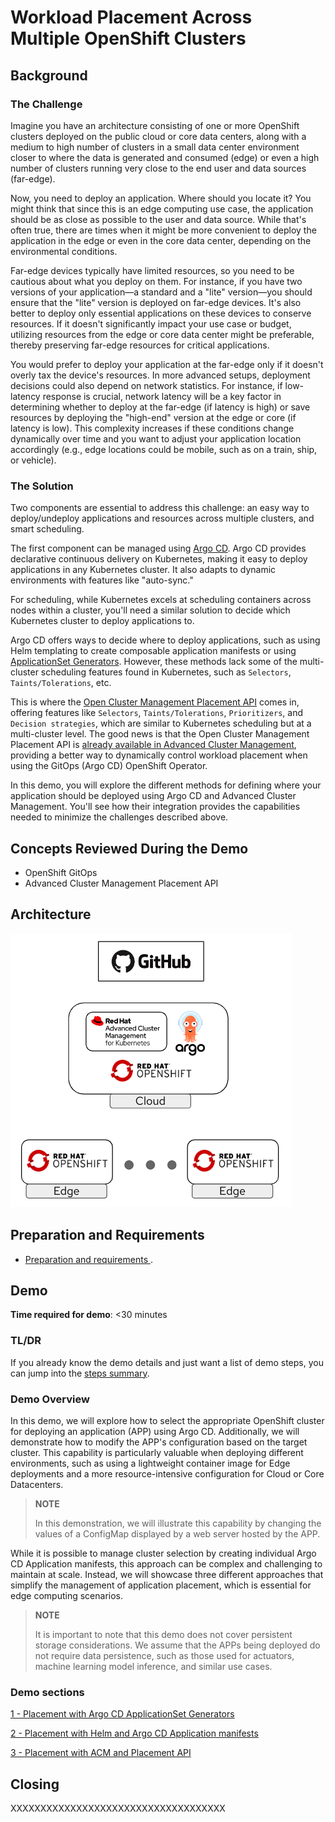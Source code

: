 # Workload Placement Across Multiple OpenShift Clusters

## Background

### The Challenge

Imagine you have an architecture consisting of one or more OpenShift clusters deployed on the public cloud or core data centers, along with a medium to high number of clusters in a small data center environment closer to where the data is generated and consumed (edge) or even a high number of clusters running very close to the end user and data sources (far-edge).

Now, you need to deploy an application. Where should you locate it? You might think that since this is an edge computing use case, the application should be as close as possible to the user and data source. While that's often true, there are times when it might be more convenient to deploy the application in the edge or even in the core data center, depending on the environmental conditions.

Far-edge devices typically have limited resources, so you need to be cautious about what you deploy on them. For instance, if you have two versions of your application—a standard and a "lite" version—you should ensure that the "lite" version is deployed on far-edge devices. It's also better to deploy only essential applications on these devices to conserve resources. If it doesn't significantly impact your use case or budget, utilizing resources from the edge or core data center might be preferable, thereby preserving far-edge resources for critical applications.

You would prefer to deploy your application at the far-edge only if it doesn't overly tax the device's resources. In more advanced setups, deployment decisions could also depend on network statistics. For instance, if low-latency response is crucial, network latency will be a key factor in determining whether to deploy at the far-edge (if latency is high) or save resources by deploying the "high-end" version at the edge or core (if latency is low). This complexity increases if these conditions change dynamically over time and you want to adjust your application location accordingly (e.g., edge locations could be mobile, such as on a train, ship, or vehicle).

### The Solution

Two components are essential to address this challenge: an easy way to deploy/undeploy applications and resources across multiple clusters, and smart scheduling.

The first component can be managed using [Argo CD](https://www.redhat.com/en/topics/devops/what-is-argocd). Argo CD provides declarative continuous delivery on Kubernetes, making it easy to deploy applications in any Kubernetes cluster. It also adapts to dynamic environments with features like "auto-sync."

For scheduling, while Kubernetes excels at scheduling containers across nodes within a cluster, you'll need a similar solution to decide which Kubernetes cluster to deploy applications to.

Argo CD offers ways to decide where to deploy applications, such as using Helm templating to create composable application manifests or using [ApplicationSet Generators](https://argo-cd.readthedocs.io/en/stable/operator-manual/applicationset/Generators/). However, these methods lack some of the multi-cluster scheduling features found in Kubernetes, such as `Selectors`, `Taints/Tolerations`, etc.

This is where the [Open Cluster Management Placement API](https://open-cluster-management.io/concepts/placement/) comes in, offering features like `Selectors`, `Taints/Tolerations`, `Prioritizers`, and `Decision strategies`, which are similar to Kubernetes scheduling but at a multi-cluster level. The good news is that the Open Cluster Management Placement API is [already available in Advanced Cluster Management](https://www.redhat.com/en/blog/using-the-open-cluster-management-placement-for-multicluster-scheduling), providing a better way to dynamically control workload placement when using the GitOps (Argo CD) OpenShift Operator.

In this demo, you will explore the different methods for defining where your application should be deployed using Argo CD and Advanced Cluster Management. You'll see how their integration provides the capabilities needed to minimize the challenges described above.

## Concepts Reviewed During the Demo

* OpenShift GitOps
* Advanced Cluster Management Placement API

## Architecture

![](doc/images/architecture.png)


## Preparation and Requirements

* [Preparation and requirements ](doc/00-preparation.md).

## Demo

**Time required for demo**: <30 minutes

### TL/DR

If you already know the demo details and just want a list of demo steps, you can jump into the [steps summary](doc/steps-summary.md).


### Demo Overview

In this demo, we will explore how to select the appropriate OpenShift cluster for deploying an application (APP) using Argo CD. Additionally, we will demonstrate how to modify the APP's configuration based on the target cluster. This capability is particularly valuable when deploying different environments, such as using a lightweight container image for Edge deployments and a more resource-intensive configuration for Cloud or Core Datacenters.

> **NOTE**
> 
> In this demonstration, we will illustrate this capability by changing the values of a ConfigMap displayed by a web server hosted by the APP.

While it is possible to manage cluster selection by creating individual Argo CD Application manifests, this approach can be complex and challenging to maintain at scale. Instead, we will showcase three different approaches that simplify the management of application placement, which is essential for edge computing scenarios.

> **NOTE**
> 
> It is important to note that this demo does not cover persistent storage considerations. We assume that the APPs being deployed do not require data persistence, such as those used for actuators, machine learning model inference, and similar use cases.


### Demo sections

 [1 - Placement with Argo CD ApplicationSet Generators](doc/01-generators.md)

 [2 - Placement with Helm and Argo CD Application manifests](doc/02-helm.md)

 [3 - Placement with ACM and Placement API](doc/03-placement.md)



## Closing


XXXXXXXXXXXXXXXXXXXXXXXXXXXXXXXXXXXX